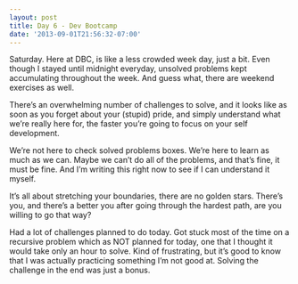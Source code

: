 ```yaml
---
layout: post
title: Day 6 - Dev Bootcamp
date: '2013-09-01T21:56:32-07:00'
---
```

<p>Saturday. Here at DBC, is like a less crowded week day, just a bit. Even though I stayed until midnight everyday, unsolved problems kept accumulating throughout the week. And guess what, there are weekend exercises as well.</p>
<p>There&#8217;s an overwhelming number of challenges to solve, and it looks like as soon as you forget about your (stupid) pride, and simply understand what we&#8217;re really here for, the faster you&#8217;re going to focus on your self development.</p>
<p>We&#8217;re not here to check solved problems boxes. We&#8217;re here to learn as much as we can. Maybe we can&#8217;t do all of the problems, and that&#8217;s fine, it must be fine. And I&#8217;m writing this right now to see if I can understand it myself.</p>
<p>It&#8217;s all about stretching your boundaries, there are no golden stars. There&#8217;s you, and there&#8217;s a better you after going through the hardest path, are you willing to go that way?</p>
<p>Had a lot of challenges planned to do today. Got stuck most of the time on a recursive problem which as NOT planned for today, one that I thought it would take only an hour to solve. Kind of frustrating, but it&#8217;s good to know that I was actually practicing something I&#8217;m not good at. Solving the challenge in the end was just a bonus.</p>

